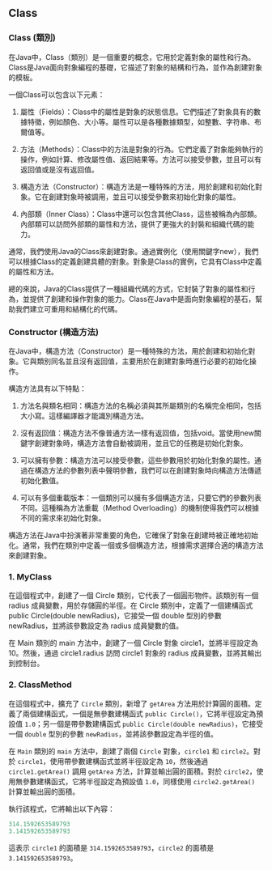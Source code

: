 ## Class

### Class (類別)
在Java中，Class（類別）是一個重要的概念，它用於定義對象的屬性和行為。Class是Java面向對象編程的基礎，它描述了對象的結構和行為，並作為創建對象的模板。      
      
一個Class可以包含以下元素：      
      
1. 屬性（Fields）：Class中的屬性是對象的狀態信息。它們描述了對象具有的數據特徵，例如顏色、大小等。屬性可以是各種數據類型，如整數、字符串、布爾值等。

2. 方法（Methods）：Class中的方法是對象的行為。它們定義了對象能夠執行的操作，例如計算、修改屬性值、返回結果等。方法可以接受參數，並且可以有返回值或是沒有返回值。

3. 構造方法（Constructor）：構造方法是一種特殊的方法，用於創建和初始化對象。它在創建對象時被調用，並且可以接受參數來初始化對象的屬性。

4. 內部類（Inner Class）：Class中還可以包含其他Class，這些被稱為內部類。內部類可以訪問外部類的屬性和方法，提供了更強大的封裝和組織代碼的能力。
      
通常，我們使用Java的Class來創建對象。通過實例化（使用關鍵字new），我們可以根據Class的定義創建具體的對象。對象是Class的實例，它具有Class中定義的屬性和方法。      
      
總的來說，Java的Class提供了一種組織代碼的方式，它封裝了對象的屬性和行為，並提供了創建和操作對象的能力。Class在Java中是面向對象編程的基石，幫助我們建立可重用和結構化的代碼。      

### Constructor (構造方法)
在Java中，構造方法（Constructor）是一種特殊的方法，用於創建和初始化對象。它與類別同名並且沒有返回值，主要用於在創建對象時進行必要的初始化操作。      
      
構造方法具有以下特點：      
      
1. 方法名與類名相同：構造方法的名稱必須與其所屬類別的名稱完全相同，包括大小寫。這樣編譯器才能識別構造方法。      
      
2. 沒有返回值：構造方法不像普通方法一樣有返回值，包括void。當使用new關鍵字創建對象時，構造方法會自動被調用，並且它的任務是初始化對象。
      
3. 可以擁有參數：構造方法可以接受參數，這些參數用於初始化對象的屬性。通過在構造方法的參數列表中聲明參數，我們可以在創建對象時向構造方法傳遞初始化數值。
      
4. 可以有多個重載版本：一個類別可以擁有多個構造方法，只要它們的參數列表不同。這種稱為方法重載（Method Overloading）的機制使得我們可以根據不同的需求來初始化對象。
      
構造方法在Java中扮演著非常重要的角色，它確保了對象在創建時被正確地初始化。通常，我們在類別中定義一個或多個構造方法，根據需求選擇合適的構造方法來創建對象。      

### 1. MyClass
在這個程式中，創建了一個 Circle 類別，它代表了一個圓形物件。該類別有一個 radius 成員變數，用於存儲圓的半徑。在 Circle 類別中，定義了一個建構函式 public Circle(double newRadius)，它接受一個 double 型別的參數 newRadius，並將該參數設定為 radius 成員變數的值。     
        
在 Main 類別的 main 方法中，創建了一個 Circle 對象 circle1，並將半徑設定為 10。然後，通過 circle1.radius 訪問 circle1 對象的 radius 成員變數，並將其輸出到控制台。      

### 2. ClassMethod

在這個程式中，擴充了 `Circle` 類別，新增了 `getArea` 方法用於計算圓的面積。定義了兩個建構函式，一個是無參數建構函式 `public Circle()`，它將半徑設定為預設值 `1.0`；另一個是帶參數建構函式 `public Circle(double newRadius)`，它接受一個 `double` 型別的參數 `newRadius`，並將該參數設定為半徑的值。      
      
在 `Main` 類別的 `main` 方法中，創建了兩個 `Circle` 對象，`circle1` 和 `circle2`。對於 `circle1`，使用帶參數建構函式並將半徑設定為 `10`，然後通過 `circle1.getArea()` 調用 `getArea` 方法，計算並輸出圓的面積。對於 `circle2`，使用無參數建構函式，它將半徑設定為預設值 `1.0`，同樣使用 `circle2.getArea()` 計算並輸出圓的面積。      
      
執行該程式，它將輸出以下內容：      
```js
314.1592653589793
3.141592653589793
```
      
這表示 `circle1` 的面積是 `314.1592653589793`，`circle2` 的面積是 `3.141592653589793`。      